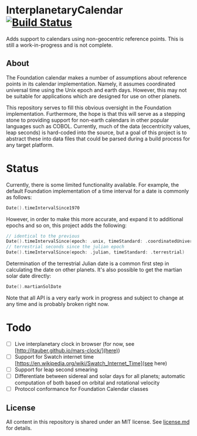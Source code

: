 # InterplanetaryCalendar [![Build Status](https://travis-ci.org/steverichey/interplanetary-calendar.svg?branch=master)](https://travis-ci.org/steverichey/interplanetary-calendar)

Adds support to calendars using non-geocentric reference points. This is still a work-in-progress and is not complete.

## About

The Foundation calendar makes a number of assumptions about reference points in its calendar implementation. Namely, it assumes coordinated universal time using the Unix epoch and earth days. However, this may not be suitable for applications which are designed for use on other planets.

This repository serves to fill this obvious oversight in the Foundation implementation. Furthermore, the hope is that this will serve as a stepping stone to providing support for non-earth calendars in other popular languages such as COBOL. Currently, much of the data (eccentricity values, leap seconds) is hard-coded into the source, but a goal of this project is to abstract these into data files that could be parsed during a build process for any target platform.

# Status

Currently, there is some limited functionality available. For example, the default Foundation implementation of a time interval for a date is commonly as follows:

```swift
Date().timeIntervalSince1970
```

However, in order to make this more accurate, and expand it to additional epochs and so on, this project adds the following:

```swift
// identical to the previous
Date().timeIntervalSince(epoch: .unix, timeStandard: .coordinatedUniversal)
// terrestrial seconds since the julian epoch
Date().timeIntervalSince(epoch: .julian, timeStandard: .terrestrial)
```

Determination of the terrestrial Julian date is a common first step in calculating the date on other planets. It's also possible to get the martian solar date directly:

```swift
Date().martianSolDate
```

Note that all API is a very early work in progress and subject to change at any time and is probably broken right now.

# Todo

- [ ] Live interplanetary clock in browser (for now, see [http://jtauber.github.io/mars-clock/](here))
- [ ] Support for Swatch internet time [https://en.wikipedia.org/wiki/Swatch_Internet_Time](see here)
- [ ] Support for leap second smearing
- [ ] Differentiate between sidereal and solar days for all planets; automatic computation of both based on orbital and rotational velocity
- [ ] Protocol conformance for Foundation Calendar classes

## License

All content in this repository is shared under an MIT license. See [license.md](./license.md) for details.
